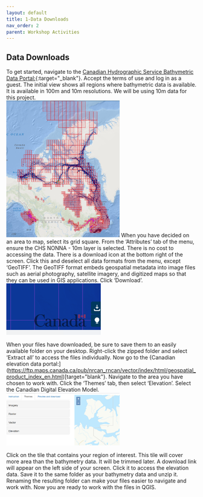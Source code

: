 ```yaml
---
layout: default
title: 1-Data Downloads
nav_order: 2
parent: Workshop Activities
---
```


## Data Downloads
To get started, navigate to the [Canadian Hydrographic Service Bathymetric Data Portal:](https://data.chs-shc.ca/dashboard/map){:target="_blank"}. Accept the terms of use and log in as a guest. The initial view shows all regions where bathymetric data is available. It is available in 100m and 10m resolutions. We will be using 10m data for this project.<br>
<img src="images/canada.png" style="width:300px;" alt="Canada map"> 
When you have decided on an area to map, select its grid square. From the ‘Attributes’ tab of the menu, ensure the CHS NONNA - 10m layer is selected. There is no cost to accessing the data. There is a download icon at the bottom right of the screen. Click this and deselect all data formats from the menu, except ‘GeoTIFF’. The GeoTIFF format embeds geospatial metadata into image files such as aerial photography, satellite imagery, and digitized maps so that they can be used in GIS applications. Click ‘Download’.<br>
<img src="images/download.png" style="width:250px;" alt="data download">

When your files have downloaded, be sure to save them to an easily available folder on your desktop. Right-click the zipped folder and select ‘Extract all’ to access the files individually. Now go to the {Canadian elevation data portal:](https://ftp.maps.canada.ca/pub/nrcan_rncan/vector/index/html/geospatial_product_index_en.html)[target="blank"}. Navigate to the area you have chosen to work with. Click the ‘Themes’ tab, then select ‘Elevation’. Select the Canadian Digital Elevation Model. <br>
<img src="images/elev_dl.png" style="width:300px;" alt="data download"> 

Click on the tile that contains your region of interest. This tile will cover more area than the bathymetry data. It will be trimmed later. A download link will appear on the left side of your screen. Click it to access the elevation data. Save it to the same folder as your bathymetry data and unzip it. Renaming the resulting folder can make your files easier to navigate and work with. Now you are ready to work with the files in QGIS. 

